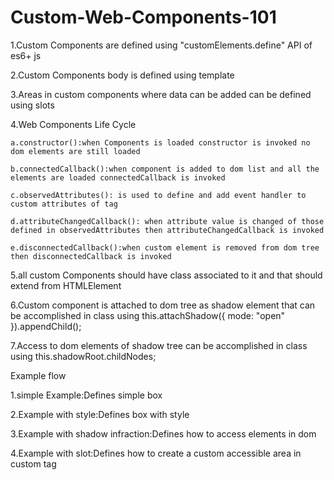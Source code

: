 # Custom-Web-Components-101

1.Custom Components are defined using "customElements.define" API of es6+ js

2.Custom Components body is defined using template

3.Areas in custom components where data can be added can be defined using slots

4.Web Components Life Cycle

    a.constructor():when Components is loaded constructor is invoked no dom elements are still loaded

    b.connectedCallback():when component is added to dom list and all the elements are loaded connectedCallback is invoked

    c.observedAttributes(): is used to define and add event handler to custom attributes of tag

    d.attributeChangedCallback(): when attribute value is changed of those defined in observedAttributes then attributeChangedCallback is invoked

    e.disconnectedCallback():when custom element is removed from dom tree then disconnectedCallback is invoked

5.all custom Components should have class associated to it and that should extend from HTMLElement

6.Custom component is attached to dom tree as shadow element that can be accomplished in class using
this.attachShadow({ mode: "open" }).appendChild(<element>);

7.Access to dom elements of shadow tree can be accomplished in class using
this.shadowRoot.childNodes;

Example flow

1.simple Example:Defines simple box

2.Example with style:Defines box with style

3.Example with shadow infraction:Defines how to access elements in dom

4.Example with slot:Defines how to create a custom accessible area in custom tag
